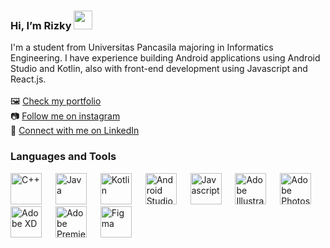### Hi, I’m Rizky <img src="https://c.tenor.com/nebZyl8oN7IAAAAj/wave-hello.gif" width="30px">
I'm a student from Universitas Pancasila majoring in Informatics Engineering. I have experience building Android applications using Android Studio and Kotlin, also with front-end development using Javascript and React.js.
<br><br>
🖼️ [Check my portfolio](https://rizfadh.netlify.app "Portfolio Website")  
📷 [Follow me on instagram](https://www.instagram.com/rzy_fdhlh "Instagram Account")  
👦 [Connect with me on LinkedIn](https://www.linkedin.com/in/rizfadh "LinkedIn Account")  
### Languages and Tools

<img src="https://upload.wikimedia.org/wikipedia/commons/1/18/ISO_C%2B%2B_Logo.svg" height="50px" title="C++"> &emsp; <img src="https://upload.wikimedia.org/wikipedia/id/2/2e/Java_Logo.svg" height="50px" title="Java"> &emsp; <img src="https://upload.wikimedia.org/wikipedia/commons/thumb/d/d4/Kotlin_logo.svg/1920px-Kotlin_logo.svg.png" height="50px" title="Kotlin"> &emsp; <img src="https://upload.wikimedia.org/wikipedia/commons/thumb/9/92/Android_Studio_Trademark.svg/1920px-Android_Studio_Trademark.svg.png" height="50px" title="Android Studio"> &emsp; <img src="https://upload.wikimedia.org/wikipedia/commons/6/6a/JavaScript-logo.png" height="50px" title="Javascript"> &emsp; <img src="https://upload.wikimedia.org/wikipedia/commons/f/fb/Adobe_Illustrator_CC_icon.svg" height="50px" title="Adobe Illustrator"> &emsp; <img src="https://upload.wikimedia.org/wikipedia/commons/a/af/Adobe_Photoshop_CC_icon.svg" height="50px" title="Adobe Photoshop"> &emsp; <img src="https://upload.wikimedia.org/wikipedia/commons/c/c2/Adobe_XD_CC_icon.svg" height="50px" title="Adobe XD"> &emsp; <img src="https://upload.wikimedia.org/wikipedia/commons/4/40/Adobe_Premiere_Pro_CC_icon.svg" height="50px" title="Adobe Premiere"> &emsp; <img src="https://upload.wikimedia.org/wikipedia/commons/3/33/Figma-logo.svg" height="50px" title="Figma">
